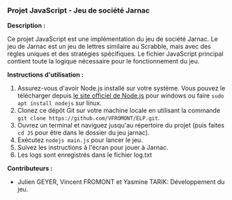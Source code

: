 ### Projet JavaScript - Jeu de société Jarnac
**Description :**

Ce projet JavaScript est une implémentation du jeu de société Jarnac. Le jeu de Jarnac est un jeu de lettres similaire au Scrabble, mais avec des règles uniques et des stratégies spécifiques. Le fichier JavaScript principal contient toute la logique nécessaire pour le fonctionnement du jeu.

**Instructions d'utilisation :**
1. Assurez-vous d'avoir Node.js installé sur votre système. Vous pouvez le télécharger depuis [le site officiel de Node.js](https://nodejs.org/) pour windows ou faire `sudo apt install nodejs` sur linux.
2. Clonez ce dépôt Git sur votre machine locale en utilisant la commande `git clone https://github.com/VFROMONT/ELP.git`.
3. Ouvrez un terminal et naviguez jusqu'au répertoire du projet (puis faites `cd JS` pour être dans le dossier du jeu jarnac).
4. Exécutez `nodejs main.js` pour lancer le jeu.
5. Suivez les instructions à l'écran pour jouer à Jarnac.
6. Les logs sont enregistrés dans le fichier log.txt

**Contributeurs :**
- Julien GEYER, Vincent FROMONT et Yasmine TARIK: Développement du jeu.
